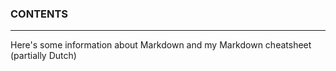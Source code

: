 ### CONTENTS
- - - 
Here's some information about Markdown and my Markdown cheatsheet (partially Dutch)